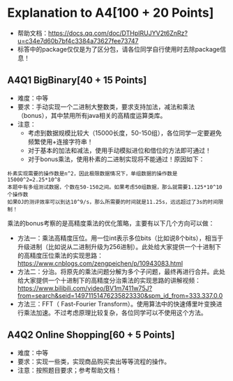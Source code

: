 # Explanation to A4[100 + 20 Points]

- 帮助文档：https://docs.qq.com/doc/DTHpIRUJYV2t6ZnRz?u=c34e7d60b7bf4c3384a73627fee73747
- 标答中的package仅仅是为了区分包，请各位同学自行使用时去除package信息！

## A4Q1 BigBinary[40 + 15 Points]
- 难度：中等
- 要求：手动实现一个二进制大整数类，要求支持加法，减法和乘法（bonus），其中禁用所有java相关的高精度运算类库。
- 注意：
    - 考虑到数据规模比较大（15000长度，50-150组），各位同学一定要避免频繁使用+连接字符串！
    - 对于基本的加法和减法，使用手动模拟进位和借位的方法即可通过！
    - 对于bonus乘法，使用朴素的二进制实现将不能通过！原因如下：

```
朴素实现需要的操作数是n^2，因此极限数据情况下，单组数据的操作数是15000^2=2.25*10^8
本题中有多组测试数据，个数在50-150之间。如果考虑50组数据，那么就需要1.125*10^10个操作数
如果OJ的测评效率可以到达10^9/s，那么所需要的时间就是11.25s，远远超过了3s的时间限制！
```

乘法的bonus考察的是高精度乘法的优化策略，主要有以下几个方向可以做：
- 方法一：乘法高精度压位。用一位int表示多位bits（比如说8个bits），相当于升级进制（比如说从二进制升级为256进制）。此处给大家提供一个十进制下的高精度压位乘法的实现思路：https://www.cnblogs.com/zengpeichen/p/10943083.html
- 方法二：分治。将原先的乘法问题分解为多个子问题，最终再进行合并。此处给大家提供一个十进制下的高精度分治乘法的实现思路的讲解视频：https://www.bilibili.com/video/BV1m7411w75J?from=search&seid=14971151476235823330&spm_id_from=333.337.0.0
- 方法三：FFT（ Fast-Fourier Transform）。使用算法中的快速傅里叶变换进行乘法加速。不过考虑原理比较复杂，各位同学可以不使用这个方法。

## A4Q2 Online Shopping[60 + 5 Points]
- 难度：中等
- 要求：实现一些类，实现商品购买卖出等等流程的操作。
- 注意：按照题目要求；参考帮助文档！
